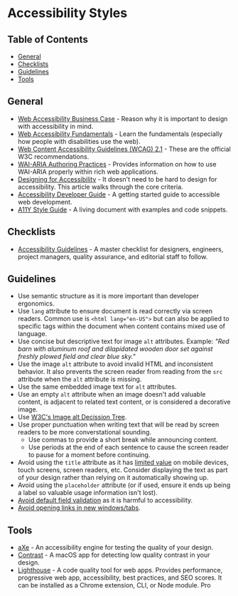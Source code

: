 # Accessibility Styles

<!-- Tocer[start]: Auto-generated, don't remove. -->

## Table of Contents

  - [General](#general)
  - [Checklists](#checklists)
  - [Guidelines](#guidelines)
  - [Tools](#tools)

<!-- Tocer[finish]: Auto-generated, don't remove. -->

## General

- [Web Accessibility Business Case](https://www.w3.org/WAI/bcase/Overview) - Reason why it is
  important to design with accessibility in mind.
- [Web Accessibility Fundamentals](https://www.w3.org/WAI/fundamentals/accessibility-intro) - Learn
  the fundamentals (especially how people with disabilities use the web).
- [Web Content Accessibility Guidelines (WCAG) 2.1](https://www.w3.org/TR/WCAG21) - These are the
  official W3C recommendations.
- [WAI-ARIA Authoring Practices](http://w3c.github.io/aria-practices) - Provides information on how
  to use WAI-ARIA properly within rich web applications.
- [Designing for Accessibility](https://is.gd/T3eZCD) - It doesn't need to be hard to design for
  accessibility. This article walks through the core criteria.
- [Accessibility Developer Guide](https://www.accessibility-developer-guide.com) - A getting started
  guide to accessible web development.
- [A11Y Style Guide](https://a11y-style-guide.com/style-guide) - A living document with examples and
  code snippets.

## Checklists

- [Accessibility Guidelines](http://accessibility.voxmedia.com) - A master checklist for designers,
  engineers, project managers, quality assurance, and editorial staff to follow.

## Guidelines

- Use semantic structure as it is more important than developer ergonomics.
- Use `lang` attribute to ensure document is read correctly via screen readers. Common use is `<html
  lang="en-US">` but can also be applied to specific tags within the document when content contains
  mixed use of language.
- Use concise but descriptive text for image `alt` attributes. Example: *"Red barn with aluminum
  roof and dilapidated wooden door set against freshly plowed field and clear blue sky."*
- Use the image `alt` attribute to avoid invalid HTML and inconsistent behavior. It also prevents
  the screen reader from reading from the `src` attribute when the `alt` attribute is missing.
- Use the same embedded image text for `alt` attributes.
- Use an empty `alt` attribute when an image doesn't add valuable content, is adjacent to related
  text content, or is considered a decorative image.
- Use [W3C's Image alt Decission Tree](https://www.w3.org/WAI/tutorials/images/decision-tree).
- Use proper punctuation when writing text that will be read by screen readers to be more
  converstational sounding.
    - Use commas to provide a short break while announcing content.
    - Use periods at the end of each sentence to cause the screen reader to pause for a moment
      before continuing.
- Avoid using the  `title` attribute as it has [limited
  value](https://developer.paciellogroup.com/blog/2010/11/using-the-html-title-attribute) on mobile
  devices, touch screens, screen readers, etc. Consider displaying the text as part of your design
  rather than relying on it automatically showing up.
- Avoid using the `placeholder` attribute (or if used, ensure it ends up being a label so valuable
  usage information isn't lost).
- [Avoid default field validation](http://adrianroselli.com/2019/02/avoid-default-field-validation.html)
  as it is harmful to accessibility.
- [Avoid opening links in new windows/tabs](https://adrianroselli.com/2020/02/link-targets-and-3-2-5.html).

## Tools

- [aXe](https://www.axe-core.org) - An accessibility engine for testing the quality of your design.
- [Contrast](https://usecontrast.com) - A macOS app for detecting low quality contrast in your
  design.
- [Lighthouse](https://developers.google.com/web/tools/lighthouse) - A code quality tool for web
  apps. Provides performance, progressive web app, accessibility, best practices, and SEO scores. It
  can be installed as a Chrome extension, CLI, or Node module. Pro
